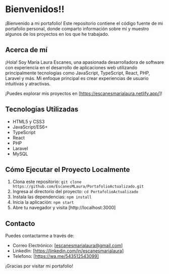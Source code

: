 # Bienvenidos!!

¡Bienvenido a mi portafolio! Este repositorio contiene el código fuente de mi portafolio personal, donde comparto información sobre mí y muestro algunos de los proyectos en los que he trabajado.

## Acerca de mí

¡Hola! Soy María Laura Escanes, una apasionada desarrolladora de software con experiencia en el desarrollo de aplicaciones web utilizando principalmente tecnologías como JavaScript, TypeScript, React, PHP, Laravel y más. Mi enfoque principal es crear experiencias de usuario intuitivas y atractivas.

¡Puedes explorar mis proyectos en [https://escanesmarialaura.netlify.app/]!

## Tecnologías Utilizadas

- HTML5 y CSS3
- JavaScript/ES6+
- TypeScript
- React
- PHP
- Laravel
- MySQL

## Cómo Ejecutar el Proyecto Localmente

1. Clona este repositorio: `git clone https://github.com/EscanesMLaura/PortafolioActualizado.git`
2. Ingresa al directorio del proyecto: `cd PortafolioActualizado`
3. Instala las dependencias: `npm install`
4. Inicia la aplicación: `npm start`
5. Abre tu navegador y visita [http://localhost:3000]

## Contacto

Puedes contactarme a través de:

- Correo Electrónico: [escanesmarialaura@gmail.com]
- LinkedIn: [https://linkedin.com/in/escanesmarialaura]
- Telefono: [https://wa.me/543512543099]

¡Gracias por visitar mi portafolio!
